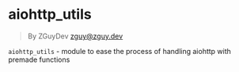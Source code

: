 # aiohttp_utils
> By ZGuyDev <zguy@zguy.dev>

`aiohttp_utils` - module to ease the process of handling aiohttp with premade functions
